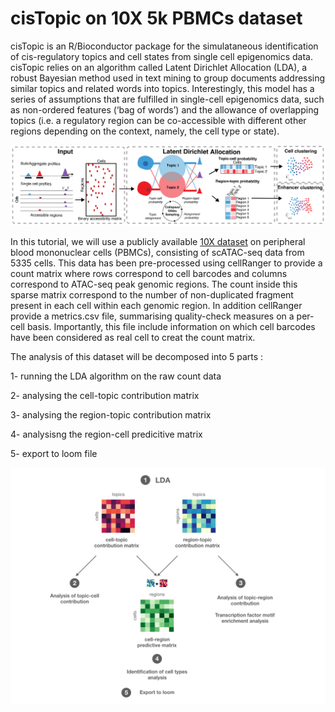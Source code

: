 # cisTopic on 10X 5k PBMCs dataset

cisTopic is an R/Bioconductor package for the simulataneous identification of cis-regulatory topics and cell states from single cell epigenomics data. cisTopic relies on an algorithm called Latent Dirichlet Allocation (LDA), a robust Bayesian method used in text mining to group documents addressing similar topics and related words into topics. Interestingly, this model has a series of assumptions that are fulfilled in single-cell epigenomics data, such as non-ordered features (‘bag of words’) and the allowance of overlapping topics (i.e. a regulatory region can be co-accessible with different other regions depending on the context, namely, the cell type or state).

![alt text](https://github.com/dagousket/winter_school_2021/blob/master/tutorial/cistopic.png?raw=true)

In this tutorial, we will use a publicly available [10X dataset](https://support.10xgenomics.com/single-cell-atac/datasets/1.0.1/atac_v1_pbmc_5k) on peripheral blood mononuclear cells (PBMCs), consisting of scATAC-seq data from 5335 cells. This data has been pre-processed using cellRanger to provide a count matrix where rows correspond to cell barcodes and columns correspond to ATAC-seq peak genomic regions. The count inside this sparse matrix correspond to the number of non-duplicated fragment present in each cell within each genomic region. In addition cellRanger provide a metrics.csv file, summarising quality-check measures on a per-cell basis. Importantly, this file include information on which cell barcodes have been considered as real cell to creat the count matrix.

The analysis of this dataset will be decomposed into 5 parts :

1- running the LDA algorithm on the raw count data

2- analysing the cell-topic contribution matrix

3- analysing the region-topic contribution matrix

4- analysisng the region-cell predicitive matrix

5- export to loom file

![alt text](https://github.com/dagousket/winter_school_2021/blob/master/tutorial/cistopic_ws.001.png?raw=true)
